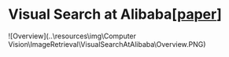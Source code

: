 # Visual Search at Alibaba[[paper](<https://alitech-private.oss-cn-beijing.aliyuncs.com/1534297833520/VisualSearch.pdf?Expires=1559990808&OSSAccessKeyId=LTAIqKGWQyF6Vd3W&Signature=RuKVy5L7y/Ww%2B3JyW7g%2BrIm8unM%3D>)]

![Overview](..\\resources\\img\\Computer Vision\\ImageRetrieval\\VisualSearchAtAlibaba\\Overview.PNG)

